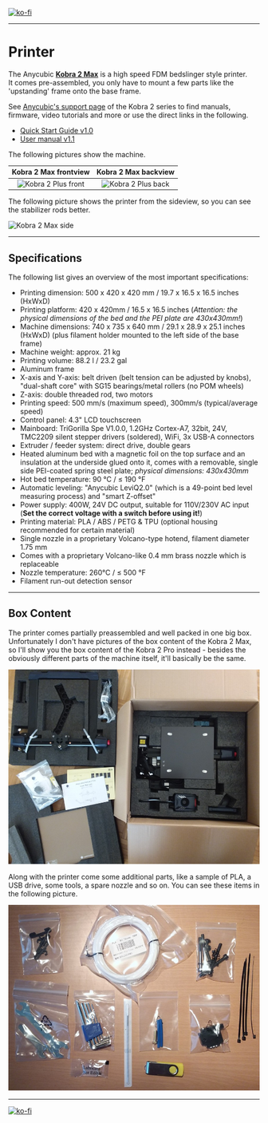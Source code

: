 <link rel=”manifest” href=”docs/manifest.webmanifest”>

[![ko-fi](https://ko-fi.com/img/githubbutton_sm.svg)](https://ko-fi.com/U6U5NPB51)  

---  

# Printer
The Anycubic [**Kobra 2 Max**](https://www.anycubic.com/products/kobra-2-max) is a high speed FDM bedslinger style printer.  
It comes pre-assembled, you only have to mount a few parts like the 'upstanding' frame onto the base frame.  

See [Anycubic's support page](https://www.anycubic.com/pages/firmware-software) of the Kobra 2 series to find manuals, firmware, video tutorials and more or use the direct links in the following.  

- [Quick Start Guide v1.0](https://drive.google.com/file/d/1xiUJX_E-CbsSBF-p_6eHCVAp4zDlSfP5/view)
- [User manual v1.1](https://drive.google.com/file/d/1HwjqHPOJWJgbi4tADEKev3eCk3uroeOg/view)



The following pictures show the machine.  
  
| Kobra 2 Max frontview | Kobra 2 Max backview |  
|:---------------------:|:--------------------:| 
| ![Kobra 2 Plus front](assets/images/printer_K2MAx_front_web.jpg) |  ![Kobra 2 Plus back](assets/images/printer_K2Max_back_web.jpg) |  

The following picture shows the printer from the sideview, so you can see the stabilizer rods better.  

![Kobra 2 Max side](assets/images/printer_K2Max_sideview_web.jpg)

  

--- 

## Specifications  
  
The following list gives an overview of the most important specifications:    

- Printing dimension: 500 x 420 x 420 mm / 19.7 x 16.5 x 16.5 inches (HxWxD) 
- Printing platform: 420 x 420mm / 16.5 x 16.5 inches (*Attention: the physical dimensions of the bed and the PEI plate are 430x430mm!*) 
- Machine dimensions: 740 x 735 x 640 mm / 29.1 x 28.9 x 25.1 inches (HxWxD) (plus filament holder mounted to the left side of the base frame) 
- Machine weight: approx. 21 kg
- Printing volume: 88.2 l / 23.2 gal
- Aluminum frame  
- X-axis and Y-axis: belt driven (belt tension can be adjusted by knobs), "dual-shaft core" with SG15 bearings/metal rollers (no POM wheels)   
- Z-axis: double threaded rod, two motors  
- Printing speed: 500 mm/s (maximum speed), 300mm/s (typical/average speed)
- Control panel: 4.3" LCD touchscreen  
- Mainboard: TriGorilla Spe V1.0.0, 1.2GHz Cortex-A7, 32bit, 24V, TMC2209 silent stepper drivers (soldered), WiFi, 3x USB-A connectors 
- Extruder / feeder system: direct drive, double gears  
- Heated aluminum bed with a magnetic foil on the top surface and an insulation at the underside glued onto it, comes with a removable, single side PEI-coated spring steel plate; *physical dimensions: 430x430mm*  
- Hot bed temperature: 90 °C / ≤ 190 °F  
- Automatic leveling: "Anycubic LeviQ2.0" (which is a 49-point bed level measuring process) and "smart Z-offset" 
- Power supply: 400W, 24V DC output, suitable for 110V/230V AC input (**Set the correct voltage with a switch before using it!**)
- Printing material: PLA / ABS / PETG & TPU (optional housing recommended for certain material)  
- Single nozzle in a proprietary Volcano-type hotend, filament diameter 1.75 mm  
- Comes with a proprietary Volcano-like 0.4 mm brass nozzle which is replaceable  
- Nozzle temperature: 260°C / ≤ 500 °F   
- Filament run-out detection sensor  



---

## Box Content

The printer comes partially preassembled and well packed in one big box.  
Unfortunately I don't have pictures of the box content of the Kobra 2 Max, so I'll show you the box content of the Kobra 2 Pro instead - besides the obviously different parts of the machine itself, it'll basically be the same.  

![Box content](assets/images/K2Pro_package_web.jpg)  
  
Along with the printer come some additional parts, like a sample of PLA, a USB drive, some tools, a spare nozzle and so on. You can see these items in the following picture.  

![Additional parts](assets/images/printer_K2Pro_additional-parts_web.jpg)  



---

[![ko-fi](https://ko-fi.com/img/githubbutton_sm.svg)](https://ko-fi.com/U6U5NPB51)  
 
